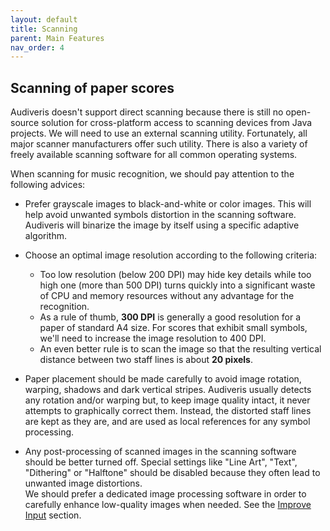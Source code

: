 ```yaml
---
layout: default
title: Scanning
parent: Main Features
nav_order: 4
---
```

## Scanning of paper scores

Audiveris doesn't support direct scanning because there is still no open-source solution for
cross-platform access to scanning devices from Java projects.
We will need to use an external scanning utility.
Fortunately, all major scanner manufacturers offer such utility.
There is also a variety of freely available scanning software for all common operating systems.

When scanning for music recognition, we should pay attention to the following advices:

* Prefer grayscale images to black-and-white or color images.
This will help avoid unwanted symbols distortion in the scanning software.
Audiveris will binarize the image by itself using a specific adaptive algorithm.

* Choose an optimal image resolution according to the following criteria:
  * Too low resolution (below 200 DPI) may hide key details while too high one
  (more than 500 DPI) turns quickly into a significant waste of CPU and memory resources
  without any advantage for the recognition.
  * As a rule of thumb, **300 DPI** is generally a good resolution for a paper of standard A4 size.
  For scores that exhibit small symbols, we'll need to increase the image resolution to 400 DPI.
  * An even better rule is to scan the image so that the resulting vertical distance between two
  staff lines is about **20 pixels**.

* Paper placement should be made carefully to avoid image rotation, warping, shadows and dark
vertical stripes.
Audiveris usually detects any rotation and/or warping but, to keep image quality intact,
it never attempts to graphically correct them.
Instead, the distorted staff lines are kept as they are, and are used as local references for
any symbol processing.

* Any post-processing of scanned images in the scanning software should be better turned off.
Special settings like "Line Art", "Text", "Dithering" or "Halftone" should be disabled because
they often lead to unwanted image distortions.   
We should prefer a dedicated image processing software in order to carefully enhance low-quality
images when needed.
See the [Improve Input](../advanced/improve_input.md) section.
